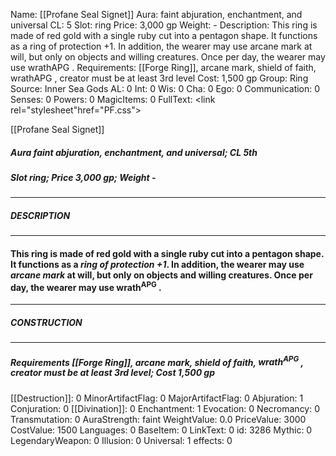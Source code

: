 Name: [[Profane Seal Signet]]
Aura: faint abjuration, enchantment, and universal
CL: 5
Slot: ring
Price: 3,000 gp
Weight: -
Description: This ring is made of red gold with a single ruby cut into a pentagon shape. It functions as a ring of protection +1. In addition, the wearer may use arcane mark at will, but only on objects and willing creatures. Once per day, the wearer may use wrathAPG .
Requirements: [[Forge Ring]], arcane mark, shield of faith, wrathAPG , creator must be at least 3rd level
Cost: 1,500 gp
Group: Ring
Source: Inner Sea Gods
AL: 0
Int: 0
Wis: 0
Cha: 0
Ego: 0
Communication: 0
Senses: 0
Powers: 0
MagicItems: 0
FullText: <link rel="stylesheet"href="PF.css"><div class="heading"><p class="alignleft">[[Profane Seal Signet]]</p><div style="clear: both;"></div></div><div><h5><b>Aura </b>faint abjuration, enchantment, and universal; <b>CL </b>5th</h5><h5><b>Slot </b>ring; <b>Price </b>3,000 gp; <b>Weight </b>-</h5></div><hr/><div><h5><b>DESCRIPTION</b></h5></div><hr/><div><h4><p>This ring is made of red gold with a single ruby cut into a pentagon shape. It functions as a <i>ring of protection +1</i>. In addition, the wearer may use <i>arcane mark</i> at will, but only on objects and willing creatures. Once per day, the wearer may use wrath<sup>APG</sup> .</p></h4></div><hr/><div><h5><b>CONSTRUCTION</b></h5></div><hr/><div><h5><b>Requirements </b>[[Forge Ring]], <i>arcane mark</i>, <i>shield of faith</i>, <i>wrath<sup>APG</sup></i> , creator must be at least 3rd level; <b>Cost </b>1,500 gp</h5></div>
[[Destruction]]: 0
MinorArtifactFlag: 0
MajorArtifactFlag: 0
Abjuration: 1
Conjuration: 0
[[Divination]]: 0
Enchantment: 1
Evocation: 0
Necromancy: 0
Transmutation: 0
AuraStrength: faint
WeightValue: 0.0
PriceValue: 3000
CostValue: 1500
Languages: 0
BaseItem: 0
LinkText: 0
id: 3286
Mythic: 0
LegendaryWeapon: 0
Illusion: 0
Universal: 1
effects: 0
